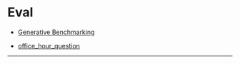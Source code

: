 # Eval

- [Generative Benchmarking](generative_benchmarking_viz.html)

- [office_hour_question](https://gist.github.com/Gaurav-Adlakha/5852981b1f957ea3723fb2f3a4467850)

- -----

